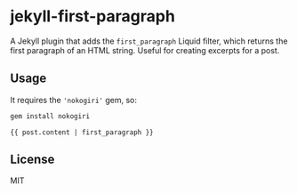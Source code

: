 # jekyll-first-paragraph

  A Jekyll plugin that adds the `first_paragraph` Liquid filter, which returns the first paragraph of an HTML string. Useful for creating excerpts for a post.

## Usage
  
  It requires the `'nokogiri'` gem, so:
  
  ```ruby
  gem install nokogiri
  ```
  
  ```liquid
  {{ post.content | first_paragraph }}
  ```

## License

  MIT
